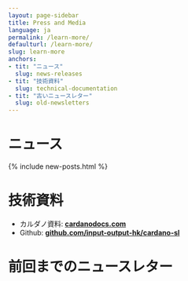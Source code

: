 ```yaml
---
layout: page-sidebar
title: Press and Media
language: ja
permalink: /learn-more/
defaulturl: /learn-more/
slug: learn-more
anchors:
- tit: "ニュース"
  slug: news-releases
- tit: "技術資料"
  slug: technical-documentation
- tit: "古いニュースレター"
  slug: old-newsletters
---
```

<h1 id="news-releases">ニュース</h1>

{% include new-posts.html %}

<h1 id="technical-documentation">技術資料</h1>

- カルダノ資料: **[cardanodocs.com](https://cardanodocs.com)**
- Github: **[github.com/input-output-hk/cardano-sl](https://github.com/input-output-hk/cardano-sl)**

<h1 id="old-newsletters">前回までのニュースレター</h1>

<script language="javascript" src="//cardanofoundation.us12.list-manage.com/generate-js/?u=b5863ecf4cd79d93ef3aed2cf&fid=13013&show=10" type="text/javascript"></script>

<script type="text/javascript" src="{{ '/js/old-newletters.js' | prepend: site.baseurl }}"></script>

